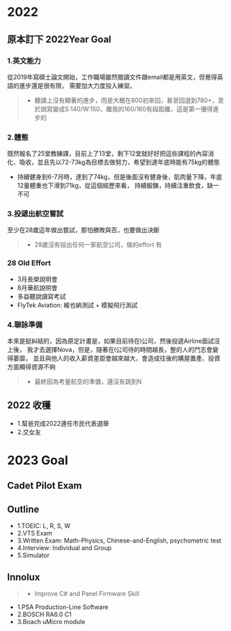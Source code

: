 # 2022

## 原本訂下 2022Year Goal

### 1.英文能力
從2019年寫碩士論文開始，工作職場雖然閱讀文件跟email都是用英文，但覺得英語的進步還是很有限， 需要加大力度投入練習。

> * 聽讀上沒有顯著的進步，而是大概在800初來回，甚至回退到780+，至於說寫變成S:140/W:150，離我的160/160有段距離，這是第一優得進步的

### 2.體態
既然報名了25堂教練課，目前上了13堂，剩下12堂就好好把這些課程的內容消化、吸收，並且先以72-73kg為目標去做努力，希望到達年底時能有75kg的體態

* 持續健身到6-7月時，達到了74kg，但是後面沒有健身後，肌肉量下降，年底12量體重也下滑到71kg，從這個經歷來看，
持續鍛鍊，持續注重飲食，缺一不可

### 3.投遞出航空嘗試
至少在28歲這年做出嘗試，那怕勝敗與否，也要做出決斷

> * 28歲沒有投出任何一家航空公司，做的effort 有

### 28 Old Effort
* 3月長榮說明會
* 8月華航說明會
* 多益聽說讀寫考試
* FlyTek Aviation: 維也納測試 + 模擬飛行測試

### 4.聯詠準備
本來是挺糾結的，因為原定計畫是，如果目前待在I公司，然後投遞Airline面試沒上後，
我才去選擇Nova，但是，隨著在I公司待的時間越長，整的人的鬥志會變得萎靡，
並且與他人的收入薪資差距會越來越大，會造成往後的購屋置產、投資方面顯得資源不夠

> * 最終因為考量航空的準備，還沒有跳到N

## 2022 收穫
* 1.幫爸完成2022連任市民代表選舉
* 2.交女友


# 2023 Goal

## Cadet Pilot Exam

## Outline
* 1.TOEIC: L, R, S, W
* 2.VTS Exam
* 3.Written Exam: Math-Physics, Chinese-and-English, psychometric test
* 4.Interview: Individual and Group
* 5.Simulator

## Innolux
> * Improve C# and Panel Firmware Skill

* 1.PSA Production-Line Software
* 2.BOSCH RA6.0 C1
* 3.Boach uMicro module



